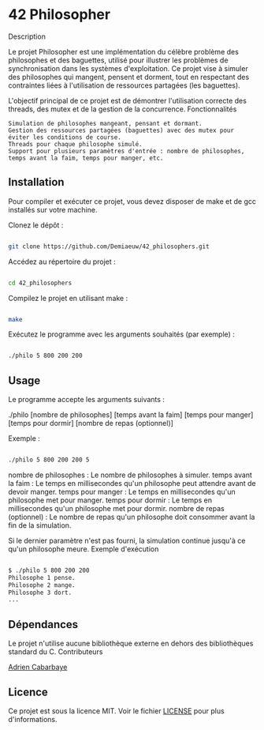 # 42 Philosopher
Description

Le projet Philosopher est une implémentation du célèbre problème des philosophes et des baguettes, utilisé pour illustrer les problèmes de synchronisation dans les systèmes d'exploitation. Ce projet vise à simuler des philosophes qui mangent, pensent et dorment, tout en respectant des contraintes liées à l'utilisation de ressources partagées (les baguettes).

L'objectif principal de ce projet est de démontrer l'utilisation correcte des threads, des mutex et de la gestion de la concurrence.
Fonctionnalités

    Simulation de philosophes mangeant, pensant et dormant.
    Gestion des ressources partagées (baguettes) avec des mutex pour éviter les conditions de course.
    Threads pour chaque philosophe simulé.
    Support pour plusieurs paramètres d'entrée : nombre de philosophes, temps avant la faim, temps pour manger, etc.

## Installation

Pour compiler et exécuter ce projet, vous devez disposer de make et de gcc installés sur votre machine.

Clonez le dépôt :

```bash

git clone https://github.com/Demiaeuw/42_philosophers.git
```

Accédez au répertoire du projet :

```bash

cd 42_philosophers
```

Compilez le projet en utilisant make :

```bash

make
```

Exécutez le programme avec les arguments souhaités (par exemple) :

```bash

./philo 5 800 200 200
```

## Usage

Le programme accepte les arguments suivants :

./philo [nombre de philosophes] [temps avant la faim] [temps pour manger] [temps pour dormir] [nombre de repas (optionnel)]

Exemple :

```bash

./philo 5 800 200 200 5
```

nombre de philosophes : Le nombre de philosophes à simuler.
temps avant la faim : Le temps en millisecondes qu'un philosophe peut attendre avant de devoir manger.
temps pour manger : Le temps en millisecondes qu'un philosophe met pour manger.
temps pour dormir : Le temps en millisecondes qu'un philosophe met pour dormir.
nombre de repas (optionnel) : Le nombre de repas qu'un philosophe doit consommer avant la fin de la simulation.

Si le dernier paramètre n'est pas fourni, la simulation continue jusqu'à ce qu'un philosophe meure.
Exemple d'exécution

```bash

$ ./philo 5 800 200 200
Philosophe 1 pense.
Philosophe 2 mange.
Philosophe 3 dort.
...
```

## Dépendances

Le projet n'utilise aucune bibliothèque externe en dehors des bibliothèques standard du C.
Contributeurs

[Adrien Cabarbaye](https://github.com/Demiaeuw)

## Licence

Ce projet est sous la licence MIT. Voir le fichier [LICENSE](LICENSE) pour plus d'informations.
